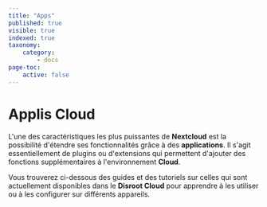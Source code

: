```yaml
---
title: "Apps"
published: true
visible: true
indexed: true
taxonomy:
    category:
        - docs
page-toc:
    active: false
---
```


# Applis Cloud

L'une des caractéristiques les plus puissantes de **Nextcloud** est la possibilité d'étendre ses fonctionnalités grâce à des **applications**. Il s'agit essentiellement de plugins ou d'extensions qui permettent d'ajouter des fonctions supplémentaires à l'environnement **Cloud**.

Vous trouverez ci-dessous des guides et des tutoriels sur celles qui sont actuellement disponibles dans le **Disroot Cloud** pour apprendre à les utiliser ou à les configurer sur différents appareils.
